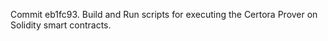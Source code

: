 Commit eb1fc93.                    Build and Run scripts for executing the Certora Prover on Solidity smart contracts.